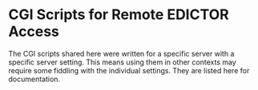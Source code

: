 # CGI Scripts for Remote EDICTOR Access

The CGI scripts shared here were written for a specific server with a specific server setting. This means using them in other contexts may require some fiddling with the individual settings. They are listed here for documentation. 
